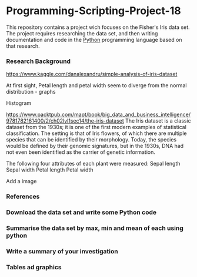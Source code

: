 # Programming-Scripting-Project-18
This repository contains a project wich focuses on the Fisher's Iris data set. The project requires researching the data set, and then writing documentation and code in the [Python](https://www.python.org/) programming language based on that research. 

### Research Background

https://www.kaggle.com/danalexandru/simple-analysis-of-iris-dataset

At first sight, Petal length and petal width seem to diverge from the normal distribution - graphs

Histogram

https://www.packtpub.com/mapt/book/big_data_and_business_intelligence/9781782161400/2/ch02lvl1sec14/the-iris-dataset
The Iris dataset is a classic dataset from the 1930s; it is one of the first modern examples of statistical classification.
The setting is that of Iris flowers, of which there are multiple species that can be identified by their morphology. Today, the species would be defined by their genomic signatures, but in the 1930s, DNA had not even been identified as the carrier of genetic information.

The following four attributes of each plant were measured:
Sepal length
Sepal width
Petal length
Petal width

Add a image

### References

### Download the data set and write some Python code


### Summarise the data set by max, min and mean of each using python

### Write a summary of your investigation

### Tables ad graphics
